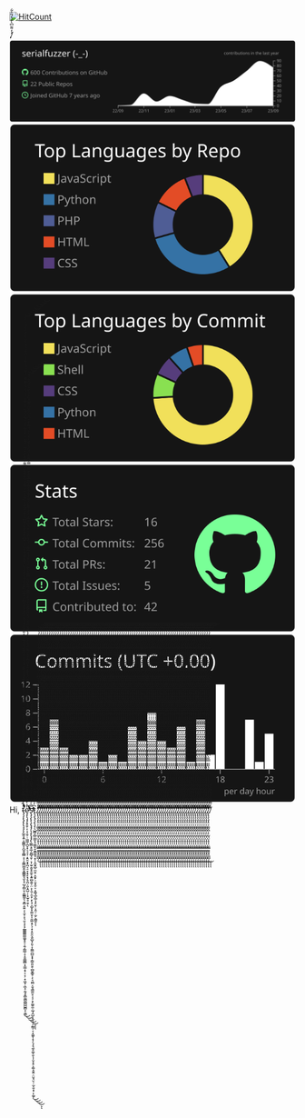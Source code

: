       
  [![HitCount](https://hits.dwyl.com/serialfuzzer/serialfuzzer.svg?style=flat-square)](http://hits.dwyl.com/serialfuzzer/serialfuzzer)



.̸̓̓͌̈͆̀̓̔́͂̀͋
[![](https://raw.githubusercontent.com/serialfuzzer/stats/master/profile-summary-card-output/dark/0-profile-details.svg)](https://github.com/vn7n24fzkq/github-profile-summary-cards)
[![](https://raw.githubusercontent.com/serialfuzzer/stats/master/profile-summary-card-output/dark/1-repos-per-language.svg)](https://github.com/vn7n24fzkq/github-profile-summary-cards) [![](https://raw.githubusercontent.com/serialfuzzer/stats/master/profile-summary-card-output/dark/2-most-commit-language.svg)](https://github.com/vn7n24fzkq/github-profile-summary-cards)
[![](https://raw.githubusercontent.com/serialfuzzer/stats/master/profile-summary-card-output/dark/3-stats.svg)](https://github.com/vn7n24fzkq/github-profile-summary-cards) [![](https://raw.githubusercontent.com/serialfuzzer/stats/master/profile-summary-card-output/dark/4-productive-time.svg)](https://github.com/vn7n24fzkq/github-profile-summary-cards)
Hi, t̴̡̧̨̢̡̢̢̧̧̨̛̛̛̛̛̛̙̲̭͓͍͕͚͇̞̝̺̯̝̲̻͕̩͎̰̳͖̮͈͓͇̳͍̘̬̝̹̺̗̻̤̥͔̳͇͈̖͙͇̩͈͍͔̖̬̹̝͉͈͉̝͎̗̲͇̳͇͇͚̥̥̠̩͍̗̳̲̩̞̝̱̼͇̻̣͓͇͔̟͕͔̦̣̞͖̟̣͖͓̣̰̘̥̻̰̻̪̳̺̺̻̟͕̳͐́̓̎͑̿͋͋̆͛͌̓̊͌̊̍̔̇͛̓̍́͛͂́̌̇̂̈́̏̐̀̎̀͂̏̒̈́̈́͋̓̏̈̇̐̽̈́̃͌̏̔́̉̊̀̂̈͋͂̌̆̌̾͌̂̈́͗͛̌͛͛̅̆͋̌́̉͂̀́̓̎̓̏̓̂͐̆̂̈́̋̐̐͒͋͆̓̈́͆͆̀̎̆̂̅̊̐̀̌̊͐͛̋̈́̌͌͌̔͊̾̏̍͑̈̌͆̀̆̌̾̌̾̊̐͆̒̍̌́̏̃̊͂̈́̋͂́̾̆̈́͌̽̍͛̑̑̏̌̆̒̆̎͌͐̃͌̋̍̉̎͂͗͑̃͋͑̀̂̋͌̉̽̂̈́͂́͛̊͋̔͐͌̾͑̍̈́̊̓̽̿̿̇̈́͋̈́̓̈̌̋̏̈́̓̈̈́͋͒̃̇̋̏̒̐̋́̀͑͒̂͘͘̕̕͘̚̕̕͘͘͘̚͘̚̕̚͘̚̕͜͜͜͜͜͝͠͝͠͝͝͝͝͝ͅͅͅȩ̷̨̨̡̡̛̛̛̛̝̥̱̜͎͎̩̱̹̣͖͖͔̪̞̟̠̘͉̹̝̯̯͙̟̪͔̠̞̝̖̙͓̗̥̪̹͈̖̭̺̣̦͓̫̠̥̯̜͐̓̓͌̍̅͗͒̌̀̒͐̃͛̉͐͛́̀̄̀̍͋̉͒́͊͆̏̇̿͆̒́͂͊̓͛̀̓̈́̾̉̀͐̿̈́̑̓̅̂̉̂̈̊͛̆̽̏̌͆͗̈́̉̌̉̑͒̌̋͆̽́̉́͂̀̈́̓̓͛̓̓̀̋̂̆̈́́͗́̀́̂̏̃̊̎͋̉̂͑̿͂́̅̂̀̏̐̿͋̆̀͂̈́̈͑̊́́̒̃͌͗̈́̓̊̎̾͑͒̈̌̐͒̅̒́̀́͗͂͊̄̈́̐̓͊̍̐̓̎̍͆̃̅̊̄̉͊̿̀̿̊͌̄̓̈́̈́͗͒̆̓͛́̓̍̈́̅͒͊̍̈́̇̈́̑̎̑̓͌̊̏͐̓̀̆̉̋̉̑͋́̐̚̚̚͘̕͘̚̚͘͘̚̕͘͘̕̕̕̚̕̕͘̕̕͝͝͝͝͠͠͠͝͝͝ͅs̴̨̡̧̢̨̧̢̡̡̨̧̨̨̡̡̢̛̛̛̫̳͕̥̲̩͈̻̘̱̜͕̩̫̠̭̥̥̼̥͙͍̻̯͈̹̤͕̩͈̦̯̝̦͓̖̘͕̺͓͓͚̤͓͎͈͖͙̠̖̜̟̞͈̯͉͍̲̬̗͈̹͓̼͇̪̺͙͓̦̳̯͈̯̜̻̬͇̥̣͔͉̤̻͔̮̘̳̼̤̥͔͕͕̙͚͈̼̹̲̘̭̺͎̙̜̜̩̰̳̦͔͙͖̱͎̟̗͉̝͉̼̥͚͔̬͎̦̬̞̥͕͚̝͈̭̣̤̮̘̤̖̣̫͔̮͙̹̙͚̗̿̀͑̓̈͂̀̏̋͑̉̄͂̈́̾͊̽̅͊͛̐̋̀͊́̈́͆̈́̓̾̅̀̽̄͑̒͒̈́͆̉̍̾̌̉̍̾͐̓̒̎̍̑̓̍̓̄̄̕̕͜͜͜͜͝͝͝͝͝͠͝ͅͅt̷̢̧̢̡̧̢̧͎̖̺̻̦̻̤̳̞̘̤͇͓̝̝͇͚̘͙̩̩̭̬̭̲̠̼̯̹͓̬̙̹̤̥̭̠̠͙͚̘̲̝̲̦̘̥̮̹͕̯̠̣̫̗͕̳͈͆̓͑͊̐̊̅͆̂ͅͅ.̸̨̢̧̧̛̛͎̠͕͚̮̪̜̙̫̘̤͎̞͎̤͚̲̮̭̟̥̲̻̦̓̓͌̈͆̀̓̔́͂̀͋́̓̒͑̅̏̀̔̎̎̿̆̀͆̅͌͐̂̋͐̆͋̽̅̓͊̈͋̂͊̆̍̍̀̊̇̆̆́̏͆̌̉̊́̽̓̆̽̏̐̌̌͆̆̈́̎̃̓̊͆̈́͑̌͒̒͂̀̓̈́̌̆̐́͑̀̚͘̕̕̚̚̕̕̚̕͘͘͜͝͝͠ͅͅͅ.̸̨̢̧̧̛̛͎̠͕͚̮̪̜̙̫̘̤͎̞͎̤͚̲̮̭̟̥̲̻̦̓̓͌̈͆̀̓̔́͂̀͋́̓̒͑̅̏̀̔̎̎̿̆̀͆̅͌͐̂̋͐̆͋̽̅̓͊̈͋̂͊̆̍̍̀̊̇̆̆́̏͆̌̉̊́̽̓̆̽̏̐̌̌͆̆̈́̎̃̓̊͆̈́͑̌͒̒͂̀̓̈́̌̆̐́͑̀̚͘̕̕̚̚̕̕̚̕͘͘͜͝͝͠ͅͅͅ.̸̨̢̧̧̛̛͎̠͕͚̮̪̜̙̫̘̤͎̞͎̤͚̲̮̭̟̥̲̻̦̓̓͌̈͆̀̓̔́͂̀͋́̓̒͑̅̏̀̔̎̎̿̆̀͆̅͌͐̂̋͐̆͋̽̅̓͊̈͋̂͊̆̍̍̀̊̇̆̆́̏͆̌̉̊́̽̓̆̽̏̐̌̌͆̆̈́̎̃̓̊͆̈́͑̌͒̒͂̀̓̈́̌̆̐́͑̀̚͘̕̕̚̚̕̕̚̕͘͘͜͝͝͠ͅͅͅ.̸̨̢̧̧̛̛͎̠͕͚̮̪̜̙̫̘̤͎̞͎̤͚̲̮̭̟̥̲̻̦̓̓͌̈͆̀̓̔́͂̀͋́̓̒͑̅̏̀̔̎̎̿̆̀͆̅͌͐̂̋͐̆͋̽̅̓͊̈͋̂͊̆̍̍̀̊̇̆̆́̏͆̌̉̊́̽̓̆̽̏̐̌̌͆̆̈́̎̃̓̊͆̈́͑̌͒̒͂̀̓̈́̌̆̐́͑̀̚͘̕̕̚̚̕̕̚̕͘͘͜͝͝͠ͅͅͅ.̸̨̢̧̧̛̛͎̠͕͚̮̪̜̙̫̘̤͎̞͎̤͚̲̮̭̟̥̲̻̦̓̓͌̈͆̀̓̔́͂̀͋́̓̒͑̅̏̀̔̎̎̿̆̀͆̅͌͐̂̋͐̆͋̽̅̓͊̈͋̂͊̆̍̍̀̊̇̆̆́̏͆̌̉̊́̽̓̆̽̏̐̌̌͆̆̈́̎̃̓̊͆̈́͑̌͒̒͂̀̓̈́̌̆̐́͑̀̚͘̕̕̚̚̕̕̚̕͘͘͜͝͝͠ͅͅͅ.̸̨̢̧̧̛̛͎̠͕͚̮̪̜̙̫̘̤͎̞͎̤͚̲̮̭̟̥̲̻̦̓̓͌̈͆̀̓̔́͂̀͋́̓̒͑̅̏̀̔̎̎̿̆̀͆̅͌͐̂̋͐̆͋̽̅̓͊̈͋̂͊̆̍̍̀̊̇̆̆́̏͆̌̉̊́̽̓̆̽̏̐̌̌͆̆̈́̎̃̓̊͆̈́͑̌͒̒͂̀̓̈́̌̆̐́͑̀̚͘̕̕̚̚̕̕̚̕͘͘͜͝͝͠ͅͅͅ.̸̨̢̧̧̛̛͎̠͕͚̮̪̜̙̫̘̤͎̞͎̤͚̲̮̭̟̥̲̻̦̓̓͌̈͆̀̓̔́͂̀͋́̓̒͑̅̏̀̔̎̎̿̆̀͆̅͌͐̂̋͐̆͋̽̅̓͊̈͋̂͊̆̍̍̀̊̇̆̆́̏͆̌̉̊́̽̓̆̽̏̐̌̌͆̆̈́̎̃̓̊͆̈́͑̌͒̒͂̀̓̈́̌̆̐́͑̀̚͘̕̕̚̚̕̕̚̕͘͘͜͝͝͠ͅͅͅ.̸̨̢̧̧̛̛͎̠͕͚̮̪̜̙̫̘̤͎̞͎̤͚̲̮̭̟̥̲̻̦̓̓͌̈͆̀̓̔́͂̀͋́̓̒͑̅̏̀̔̎̎̿̆̀͆̅͌͐̂̋͐̆͋̽̅̓͊̈͋̂͊̆̍̍̀̊̇̆̆́̏͆̌̉̊́̽̓̆̽̏̐̌̌͆̆̈́̎̃̓̊͆̈́͑̌͒̒͂̀̓̈́̌̆̐́͑̀̚͘̕̕̚̚̕̕̚̕͘͘͜͝͝͠ͅͅͅ.̸̨̢̧̧̛̛͎̠͕͚̮̪̜̙̫̘̤͎̞͎̤͚̲̮̭̟̥̲̻̦̓̓͌̈͆̀̓̔́͂̀͋́̓̒͑̅̏̀̔̎̎̿̆̀͆̅͌͐̂̋͐̆͋̽̅̓͊̈͋̂͊̆̍̍̀̊̇̆̆́̏͆̌̉̊́̽̓̆̽̏̐̌̌͆̆̈́̎̃̓̊͆̈́͑̌͒̒͂̀̓̈́̌̆̐́͑̀̚͘̕̕̚̚̕̕̚̕͘͘͜͝͝͠ͅͅͅ.̸̨̢̧̧̛̛͎̠͕͚̮̪̜̙̫̘̤͎̞͎̤͚̲̮̭̟̥̲̻̦̓̓͌̈͆̀̓̔́͂̀͋́̓̒͑̅̏̀̔̎̎̿̆̀͆̅͌͐̂̋͐̆͋̽̅̓͊̈͋̂͊̆̍̍̀̊̇̆̆́̏͆̌̉̊́̽̓̆̽̏̐̌̌͆̆̈́̎̃̓̊͆̈́͑̌͒̒͂̀̓̈́̌̆̐́͑̀̚͘̕̕̚̚̕̕̚̕͘͘͜͝͝͠ͅͅͅ.̸̨̢̧̧̛̛͎̠͕͚̮̪̜̙̫̘̤͎̞͎̤͚̲̮̭̟̥̲̻̦̓̓͌̈͆̀̓̔́͂̀͋́̓̒͑̅̏̀̔̎̎̿̆̀͆̅͌͐̂̋͐̆͋̽̅̓͊̈͋̂͊̆̍̍̀̊̇̆̆́̏͆̌̉̊́̽̓̆̽̏̐̌̌͆̆̈́̎̃̓̊͆̈́͑̌͒̒͂̀̓̈́̌̆̐́͑̀̚͘̕̕̚̚̕̕̚̕͘͘͜͝͝͠ͅͅͅ.̸̨̢̧̧̛̛͎̠͕͚̮̪̜̙̫̘̤͎̞͎̤͚̲̮̭̟̥̲̻̦̓̓͌̈͆̀̓̔́͂̀͋́̓̒͑̅̏̀̔̎̎̿̆̀͆̅͌͐̂̋͐̆͋̽̅̓͊̈͋̂͊̆̍̍̀̊̇̆̆́̏͆̌̉̊́̽̓̆̽̏̐̌̌͆̆̈́̎̃̓̊͆̈́͑̌͒̒͂̀̓̈́̌̆̐́͑̀̚͘̕̕̚̚̕̕̚̕͘͘͜͝͝͠ͅͅͅ.̸̨̢̧̧̛̛͎̠͕͚̮̪̜̙̫̘̤͎̞͎̤͚̲̮̭̟̥̲̻̦̓̓͌̈͆̀̓̔́͂̀͋́̓̒͑̅̏̀̔̎̎̿̆̀͆̅͌͐̂̋͐̆͋̽̅̓͊̈͋̂͊̆̍̍̀̊̇̆̆́̏͆̌̉̊́̽̓̆̽̏̐̌̌͆̆̈́̎̃̓̊͆̈́͑̌͒̒͂̀̓̈́̌̆̐́͑̀̚͘̕̕̚̚̕̕̚̕͘͘͜͝͝͠ͅͅͅ.̸̨̢̧̧̛̛͎̠͕͚̮̪̜̙̫̘̤͎̞͎̤͚̲̮̭̟̥̲̻̦̓̓͌̈͆̀̓̔́͂̀͋́̓̒͑̅̏̀̔̎̎̿̆̀͆̅͌͐̂̋͐̆͋̽̅̓͊̈͋̂͊̆̍̍̀̊̇̆̆́̏͆̌̉̊́̽̓̆̽̏̐̌̌͆̆̈́̎̃̓̊͆̈́͑̌͒̒͂̀̓̈́̌̆̐́͑̀̚͘̕̕̚̚̕̕̚̕͘͘͜͝͝͠ͅͅͅ.̸̨̢̧̧̛̛͎̠͕͚̮̪̜̙̫̘̤͎̞͎̤͚̲̮̭̟̥̲̻̦̓̓͌̈͆̀̓̔́͂̀͋́̓̒͑̅̏̀̔̎̎̿̆̀͆̅͌͐̂̋͐̆͋̽̅̓͊̈͋̂͊̆̍̍̀̊̇̆̆́̏͆̌̉̊́̽̓̆̽̏̐̌̌͆̆̈́̎̃̓̊͆̈́͑̌͒̒͂̀̓̈́̌̆̐́͑̀̚͘̕̕̚̚̕̕̚̕͘͘͜͝͝͠ͅͅͅ.̸̨̢̧̧̛̛͎̠͕͚̮̪̜̙̫̘̤͎̞͎̤͚̲̮̭̟̥̲̻̦̓̓͌̈͆̀̓̔́͂̀͋́̓̒͑̅̏̀̔̎̎̿̆̀͆̅͌͐̂̋͐̆͋̽̅̓͊̈͋̂͊̆̍̍̀̊̇̆̆́̏͆̌̉̊́̽̓̆̽̏̐̌̌͆̆̈́̎̃̓̊͆̈́͑̌͒̒͂̀̓̈́̌̆̐́͑̀̚͘̕̕̚̚̕̕̚̕͘͘͜͝͝͠ͅͅͅ.̸̨̢̧̧̛̛͎̠͕͚̮̪̜̙̫̘̤͎̞͎̤͚̲̮̭̟̥̲̻̦̓̓͌̈͆̀̓̔́͂̀͋́̓̒͑̅̏̀̔̎̎̿̆̀͆̅͌͐̂̋͐̆͋̽̅̓͊̈͋̂͊̆̍̍̀̊̇̆̆́̏͆̌̉̊́̽̓̆̽̏̐̌̌͆̆̈́̎̃̓̊͆̈́͑̌͒̒͂̀̓̈́̌̆̐́͑̀̚͘̕̕̚̚̕̕̚̕͘͘͜͝͝͠ͅͅͅ.̸̨̢̧̧̛̛͎̠͕͚̮̪̜̙̫̘̤͎̞͎̤͚̲̮̭̟̥̲̻̦̓̓͌̈͆̀̓̔́͂̀͋́̓̒͑̅̏̀̔̎̎̿̆̀͆̅͌͐̂̋͐̆͋̽̅̓͊̈͋̂͊̆̍̍̀̊̇̆̆́̏͆̌̉̊́̽̓̆̽̏̐̌̌͆̆̈́̎̃̓̊͆̈́͑̌͒̒͂̀̓̈́̌̆̐́͑̀̚͘̕̕̚̚̕̕̚̕͘͘͜͝͝͠ͅͅͅ.̸̨̢̧̧̛̛͎̠͕͚̮̪̜̙̫̘̤͎̞͎̤͚̲̮̭̟̥̲̻̦̓̓͌̈͆̀̓̔́͂̀͋́̓̒͑̅̏̀̔̎̎̿̆̀͆̅͌͐̂̋͐̆͋̽̅̓͊̈͋̂͊̆̍̍̀̊̇̆̆́̏͆̌̉̊́̽̓̆̽̏̐̌̌͆̆̈́̎̃̓̊͆̈́͑̌͒̒͂̀̓̈́̌̆̐́͑̀̚͘̕̕̚̚̕̕̚̕͘͘͜͝͝͠ͅͅͅ.̸̨̢̧̧̛̛͎̠͕͚̮̪̜̙̫̘̤͎̞͎̤͚̲̮̭̟̥̲̻̦̓̓͌̈͆̀̓̔́͂̀͋́̓̒͑̅̏̀̔̎̎̿̆̀͆̅͌͐̂̋͐̆͋̽̅̓͊̈͋̂͊̆̍̍̀̊̇̆̆́̏͆̌̉̊́̽̓̆̽̏̐̌̌͆̆̈́̎̃̓̊͆̈́͑̌͒̒͂̀̓̈́̌̆̐́͑̀̚͘̕̕̚̚̕̕̚̕͘͘͜͝͝͠ͅͅͅ.̸̨̢̧̧̛̛͎̠͕͚̮̪̜̙̫̘̤͎̞͎̤͚̲̮̭̟̥̲̻̦̓̓͌̈͆̀̓̔́͂̀͋́̓̒͑̅̏̀̔̎̎̿̆̀͆̅͌͐̂̋͐̆͋̽̅̓͊̈͋̂͊̆̍̍̀̊̇̆̆́̏͆̌̉̊́̽̓̆̽̏̐̌̌͆̆̈́̎̃̓̊͆̈́͑̌͒̒͂̀̓̈́̌̆̐́͑̀̚͘̕̕̚̚̕̕̚̕͘͘͜͝͝͠ͅͅͅ.̸̨̢̧̧̛̛͎̠͕͚̮̪̜̙̫̘̤͎̞͎̤͚̲̮̭̟̥̲̻̦̓̓͌̈͆̀̓̔́͂̀͋́̓̒͑̅̏̀̔̎̎̿̆̀͆̅͌͐̂̋͐̆͋̽̅̓͊̈͋̂͊̆̍̍̀̊̇̆̆́̏͆̌̉̊́̽̓̆̽̏̐̌̌͆̆̈́̎̃̓̊͆̈́͑̌͒̒͂̀̓̈́̌̆̐́͑̀̚͘̕̕̚̚̕̕̚̕͘͘͜͝͝͠ͅͅͅ.̸̨̢̧̧̛̛͎̠͕͚̮̪̜̙̫̘̤͎̞͎̤͚̲̮̭̟̥̲̻̦̓̓͌̈͆̀̓̔́͂̀͋́̓̒͑̅̏̀̔̎̎̿̆̀͆̅͌͐̂̋͐̆͋̽̅̓͊̈͋̂͊̆̍̍̀̊̇̆̆́̏͆̌̉̊́̽̓̆̽̏̐̌̌͆̆̈́̎̃̓̊͆̈́͑̌͒̒͂̀̓̈́̌̆̐́͑̀̚͘̕̕̚̚̕̕̚̕͘͘͜͝͝͠ͅͅͅ.̸̨̢̧̧̛̛͎̠͕͚̮̪̜̙̫̘̤͎̞͎̤͚̲̮̭̟̥̲̻̦̓̓͌̈͆̀̓̔́͂̀͋́̓̒͑̅̏̀̔̎̎̿̆̀͆̅͌͐̂̋͐̆͋̽̅̓͊̈͋̂͊̆̍̍̀̊̇̆̆́̏͆̌̉̊́̽̓̆̽̏̐̌̌͆̆̈́̎̃̓̊͆̈́͑̌͒̒͂̀̓̈́̌̆̐́͑̀̚͘̕̕̚̚̕̕̚̕͘͘͜͝͝͠ͅͅͅ.̸̨̢̧̧̛̛͎̠͕͚̮̪̜̙̫̘̤͎̞͎̤͚̲̮̭̟̥̲̻̦̓̓͌̈͆̀̓̔́͂̀͋́̓̒͑̅̏̀̔̎̎̿̆̀͆̅͌͐̂̋͐̆͋̽̅̓͊̈͋̂͊̆̍̍̀̊̇̆̆́̏͆̌̉̊́̽̓̆̽̏̐̌̌͆̆̈́̎̃̓̊͆̈́͑̌͒̒͂̀̓̈́̌̆̐́͑̀̚͘̕̕̚̚̕̕̚̕͘͘͜͝͝͠ͅͅͅ.̸̨̢̧̧̛̛͎̠͕͚̮̪̜̙̫̘̤͎̞͎̤͚̲̮̭̟̥̲̻̦̓̓͌̈͆̀̓̔́͂̀͋́̓̒͑̅̏̀̔̎̎̿̆̀͆̅͌͐̂̋͐̆͋̽̅̓͊̈͋̂͊̆̍̍̀̊̇̆̆́̏͆̌̉̊́̽̓̆̽̏̐̌̌͆̆̈́̎̃̓̊͆̈́͑̌͒̒͂̀̓̈́̌̆̐́͑̀̚͘̕̕̚̚̕̕̚̕͘͘͜͝͝͠ͅͅͅ.̸̨̢̧̧̛̛͎̠͕͚̮̪̜̙̫̘̤͎̞͎̤͚̲̮̭̟̥̲̻̦̓̓͌̈͆̀̓̔́͂̀͋́̓̒͑̅̏̀̔̎̎̿̆̀͆̅͌͐̂̋͐̆͋̽̅̓͊̈͋̂͊̆̍̍̀̊̇̆̆́̏͆̌̉̊́̽̓̆̽̏̐̌̌͆̆̈́̎̃̓̊͆̈́͑̌͒̒͂̀̓̈́̌̆̐́͑̀̚͘̕̕̚̚̕̕̚̕͘͘͜͝͝͠ͅͅͅ.̸̨̢̧̧̛̛͎̠͕͚̮̪̜̙̫̘̤͎̞͎̤͚̲̮̭̟̥̲̻̦̓̓͌̈͆̀̓̔́͂̀͋́̓̒͑̅̏̀̔̎̎̿̆̀͆̅͌͐̂̋͐̆͋̽̅̓͊̈͋̂͊̆̍̍̀̊̇̆̆́̏͆̌̉̊́̽̓̆̽̏̐̌̌͆̆̈́̎̃̓̊͆̈́͑̌͒̒͂̀̓̈́̌̆̐́͑̀̚͘̕̕̚̚̕̕̚̕͘͘͜͝͝͠ͅͅͅ.̸̨̢̧̧̛̛͎̠͕͚̮̪̜̙̫̘̤͎̞͎̤͚̲̮̭̟̥̲̻̦̓̓͌̈͆̀̓̔́͂̀͋́̓̒͑̅̏̀̔̎̎̿̆̀͆̅͌͐̂̋͐̆͋̽̅̓͊̈͋̂͊̆̍̍̀̊̇̆̆́̏͆̌̉̊́̽̓̆̽̏̐̌̌͆̆̈́̎̃̓̊͆̈́͑̌͒̒͂̀̓̈́̌̆̐́͑̀̚͘̕̕̚̚̕̕̚̕͘͘͜͝͝͠ͅͅͅ.̸̨̢̧̧̛̛͎̠͕͚̮̪̜̙̫̘̤͎̞͎̤͚̲̮̭̟̥̲̻̦̓̓͌̈͆̀̓̔́͂̀͋́̓̒͑̅̏̀̔̎̎̿̆̀͆̅͌͐̂̋͐̆͋̽̅̓͊̈͋̂͊̆̍̍̀̊̇̆̆́̏͆̌̉̊́̽̓̆̽̏̐̌̌͆̆̈́̎̃̓̊͆̈́͑̌͒̒͂̀̓̈́̌̆̐́͑̀̚͘̕̕̚̚̕̕̚̕͘͘͜͝͝͠ͅͅͅ.̸̨̢̧̧̛̛͎̠͕͚̮̪̜̙̫̘̤͎̞͎̤͚̲̮̭̟̥̲̻̦̓̓͌̈͆̀̓̔́͂̀͋́̓̒͑̅̏̀̔̎̎̿̆̀͆̅͌͐̂̋͐̆͋̽̅̓͊̈͋̂͊̆̍̍̀̊̇̆̆́̏͆̌̉̊́̽̓̆̽̏̐̌̌͆̆̈́̎̃̓̊͆̈́͑̌͒̒͂̀̓̈́̌̆̐́͑̀̚͘̕̕̚̚̕̕̚̕͘͘͜͝͝͠ͅͅͅ.̸̨̢̧̧̛̛͎̠͕͚̮̪̜̙̫̘̤͎̞͎̤͚̲̮̭̟̥̲̻̦̓̓͌̈͆̀̓̔́͂̀͋́̓̒͑̅̏̀̔̎̎̿̆̀͆̅͌͐̂̋͐̆͋̽̅̓͊̈͋̂͊̆̍̍̀̊̇̆̆́̏͆̌̉̊́̽̓̆̽̏̐̌̌͆̆̈́̎̃̓̊͆̈́͑̌͒̒͂̀̓̈́̌̆̐́͑̀̚͘̕̕̚̚̕̕̚̕͘͘͜͝͝͠ͅͅͅ.̸̨̢̧̧̛̛͎̠͕͚̮̪̜̙̫̘̤͎̞͎̤͚̲̮̭̟̥̲̻̦̓̓͌̈͆̀̓̔́͂̀͋́̓̒͑̅̏̀̔̎̎̿̆̀͆̅͌͐̂̋͐̆͋̽̅̓͊̈͋̂͊̆̍̍̀̊̇̆̆́̏͆̌̉̊́̽̓̆̽̏̐̌̌͆̆̈́̎̃̓̊͆̈́͑̌͒̒͂̀̓̈́̌̆̐́͑̀̚͘̕̕̚̚̕̕̚̕͘͘͜͝͝͠ͅͅͅ.̸̨̢̧̧̛̛͎̠͕͚̮̪̜̙̫̘̤͎̞͎̤͚̲̮̭̟̥̲̻̦̓̓͌̈͆̀̓̔́͂̀͋́̓̒͑̅̏̀̔̎̎̿̆̀͆̅͌͐̂̋͐̆͋̽̅̓͊̈͋̂͊̆̍̍̀̊̇̆̆́̏͆̌̉̊́̽̓̆̽̏̐̌̌͆̆̈́̎̃̓̊͆̈́͑̌͒̒͂̀̓̈́̌̆̐́͑̀̚͘̕̕̚̚̕̕̚̕͘͘͜͝͝͠ͅͅͅ.̸̨̢̧̧̛̛͎̠͕͚̮̪̜̙̫̘̤͎̞͎̤͚̲̮̭̟̥̲̻̦̓̓͌̈͆̀̓̔́͂̀͋́̓̒͑̅̏̀̔̎̎̿̆̀͆̅͌͐̂̋͐̆͋̽̅̓͊̈͋̂͊̆̍̍̀̊̇̆̆́̏͆̌̉̊́̽̓̆̽̏̐̌̌͆̆̈́̎̃̓̊͆̈́͑̌͒̒͂̀̓̈́̌̆̐́͑̀̚͘̕̕̚̚̕̕̚̕͘͘͜͝͝͠ͅͅͅ.̸̨̢̧̧̛̛͎̠͕͚̮̪̜̙̫̘̤͎̞͎̤͚̲̮̭̟̥̲̻̦̓̓͌̈͆̀̓̔́͂̀͋́̓̒͑̅̏̀̔̎̎̿̆̀͆̅͌͐̂̋͐̆͋̽̅̓͊̈͋̂͊̆̍̍̀̊̇̆̆́̏͆̌̉̊́̽̓̆̽̏̐̌̌͆̆̈́̎̃̓̊͆̈́͑̌͒̒͂̀̓̈́̌̆̐́͑̀̚͘̕̕̚̚̕̕̚̕͘͘͜͝͝͠ͅͅͅ.̸̨̢̧̧̛̛͎̠͕͚̮̪̜̙̫̘̤͎̞͎̤͚̲̮̭̟̥̲̻̦̓̓͌̈͆̀̓̔́͂̀͋́̓̒͑̅̏̀̔̎̎̿̆̀͆̅͌͐̂̋͐̆͋̽̅̓͊̈͋̂͊̆̍̍̀̊̇̆̆́̏͆̌̉̊́̽̓̆̽̏̐̌̌͆̆̈́̎̃̓̊͆̈́͑̌͒̒͂̀̓̈́̌̆̐́͑̀̚͘̕̕̚̚̕̕̚̕͘͘͜͝͝͠ͅͅͅ.̸̨̢̧̧̛̛͎̠͕͚̮̪̜̙̫̘̤͎̞͎̤͚̲̮̭̟̥̲̻̦̓̓͌̈͆̀̓̔́͂̀͋́̓̒͑̅̏̀̔̎̎̿̆̀͆̅͌͐̂̋͐̆͋̽̅̓͊̈͋̂͊̆̍̍̀̊̇̆̆́̏͆̌̉̊́̽̓̆̽̏̐̌̌͆̆̈́̎̃̓̊͆̈́͑̌͒̒͂̀̓̈́̌̆̐́͑̀̚͘̕̕̚̚̕̕̚̕͘͘͜͝͝͠ͅͅͅ.̸̨̢̧̧̛̛͎̠͕͚̮̪̜̙̫̘̤͎̞͎̤͚̲̮̭̟̥̲̻̦̓̓͌̈͆̀̓̔́͂̀͋́̓̒͑̅̏̀̔̎̎̿̆̀͆̅͌͐̂̋͐̆͋̽̅̓͊̈͋̂͊̆̍̍̀̊̇̆̆́̏͆̌̉̊́̽̓̆̽̏̐̌̌͆̆̈́̎̃̓̊͆̈́͑̌͒̒͂̀̓̈́̌̆̐́͑̀̚͘̕̕̚̚̕̕̚̕͘͘͜͝͝͠ͅͅͅ.̸̨̢̧̧̛̛͎̠͕͚̮̪̜̙̫̘̤͎̞͎̤͚̲̮̭̟̥̲̻̦̓̓͌̈͆̀̓̔́͂̀͋́̓̒͑̅̏̀̔̎̎̿̆̀͆̅͌͐̂̋͐̆͋̽̅̓͊̈͋̂͊̆̍̍̀̊̇̆̆́̏͆̌̉̊́̽̓̆̽̏̐̌̌͆̆̈́̎̃̓̊͆̈́͑̌͒̒͂̀̓̈́̌̆̐́͑̀̚͘̕̕̚̚̕̕̚̕͘͘͜͝͝͠ͅͅͅ.̸̨̢̧̧̛̛͎̠͕͚̮̪̜̙̫̘̤͎̞͎̤͚̲̮̭̟̥̲̻̦̓̓͌̈͆̀̓̔́͂̀͋́̓̒͑̅̏̀̔̎̎̿̆̀͆̅͌͐̂̋͐̆͋̽̅̓͊̈͋̂͊̆̍̍̀̊̇̆̆́̏͆̌̉̊́̽̓̆̽̏̐̌̌͆̆̈́̎̃̓̊͆̈́͑̌͒̒͂̀̓̈́̌̆̐́͑̀̚͘̕̕̚̚̕̕̚̕͘͘͜͝͝͠ͅͅͅ.̸̨̢̧̧̛̛͎̠͕͚̮̪̜̙̫̘̤͎̞͎̤͚̲̮̭̟̥̲̻̦̓̓͌̈͆̀̓̔́͂̀͋́̓̒͑̅̏̀̔̎̎̿̆̀͆̅͌͐̂̋͐̆͋̽̅̓͊̈͋̂͊̆̍̍̀̊̇̆̆́̏͆̌̉̊́̽̓̆̽̏̐̌̌͆̆̈́̎̃̓̊͆̈́͑̌͒̒͂̀̓̈́̌̆̐́͑̀̚͘̕̕̚̚̕̕̚̕͘͘͜͝͝͠ͅͅͅ.̸̨̢̧̧̛̛͎̠͕͚̮̪̜̙̫̘̤͎̞͎̤͚̲̮̭̟̥̲̻̦̓̓͌̈͆̀̓̔́͂̀͋́̓̒͑̅̏̀̔̎̎̿̆̀͆̅͌͐̂̋͐̆͋̽̅̓͊̈͋̂͊̆̍̍̀̊̇̆̆́̏͆̌̉̊́̽̓̆̽̏̐̌̌͆̆̈́̎̃̓̊͆̈́͑̌͒̒͂̀̓̈́̌̆̐́͑̀̚͘̕̕̚̚̕̕̚̕͘͘͜͝͝͠ͅͅͅ.̸̨̢̧̧̛̛͎̠͕͚̮̪̜̙̫̘̤͎̞͎̤͚̲̮̭̟̥̲̻̦̓̓͌̈͆̀̓̔́͂̀͋́̓̒͑̅̏̀̔̎̎̿̆̀͆̅͌͐̂̋͐̆͋̽̅̓͊̈͋̂͊̆̍̍̀̊̇̆̆́̏͆̌̉̊́̽̓̆̽̏̐̌̌͆̆̈́̎̃̓̊͆̈́͑̌͒̒͂̀̓̈́̌̆̐́͑̀̚͘̕̕̚̚̕̕̚̕͘͘͜͝͝͠ͅͅͅ.̸̨̢̧̧̛̛͎̠͕͚̮̪̜̙̫̘̤͎̞͎̤͚̲̮̭̟̥̲̻̦̓̓͌̈͆̀̓̔́͂̀͋́̓̒͑̅̏̀̔̎̎̿̆̀͆̅͌͐̂̋͐̆͋̽̅̓͊̈͋̂͊̆̍̍̀̊̇̆̆́̏͆̌̉̊́̽̓̆̽̏̐̌̌͆̆̈́̎̃̓̊͆̈́͑̌͒̒͂̀̓̈́̌̆̐́͑̀̚͘̕̕̚̚̕̕̚̕͘͘͜͝͝͠ͅͅͅ.̸̨̢̧̧̛̛͎̠͕͚̮̪̜̙̫̘̤͎̞͎̤͚̲̮̭̟̥̲̻̦̓̓͌̈͆̀̓̔́͂̀͋́̓̒͑̅̏̀̔̎̎̿̆̀͆̅͌͐̂̋͐̆͋̽̅̓͊̈͋̂͊̆̍̍̀̊̇̆̆́̏͆̌̉̊́̽̓̆̽̏̐̌̌͆̆̈́̎̃̓̊͆̈́͑̌͒̒͂̀̓̈́̌̆̐́͑̀̚͘̕̕̚̚̕̕̚̕͘͘͜͝͝͠ͅͅͅ.̸̨̢̧̧̛̛͎̠͕͚̮̪̜̙̫̘̤͎̞͎̤͚̲̮̭̟̥̲̻̦̓̓͌̈͆̀̓̔́͂̀͋́̓̒͑̅̏̀̔̎̎̿̆̀͆̅͌͐̂̋͐̆͋̽̅̓͊̈͋̂͊̆̍̍̀̊̇̆̆́̏͆̌̉̊́̽̓̆̽̏̐̌̌͆̆̈́̎̃̓̊͆̈́͑̌͒̒͂̀̓̈́̌̆̐́͑̀̚͘̕̕̚̚̕̕̚̕͘͘͜͝͝͠ͅͅͅ.̸̨̢̧̧̛̛͎̠͕͚̮̪̜̙̫̘̤͎̞͎̤͚̲̮̭̟̥̲̻̦̓̓͌̈͆̀̓̔́͂̀͋́̓̒͑̅̏̀̔̎̎̿̆̀͆̅͌͐̂̋͐̆͋̽̅̓͊̈͋̂͊̆̍̍̀̊̇̆̆́̏͆̌̉̊́̽̓̆̽̏̐̌̌͆̆̈́̎̃̓̊͆̈́͑̌͒̒͂̀̓̈́̌̆̐́͑̀̚͘̕̕̚̚̕̕̚̕͘͘͜͝͝͠ͅͅͅ.̸̨̢̧̧̛̛͎̠͕͚̮̪̜̙̫̘̤͎̞͎̤͚̲̮̭̟̥̲̻̦̓̓͌̈͆̀̓̔́͂̀͋́̓̒͑̅̏̀̔̎̎̿̆̀͆̅͌͐̂̋͐̆͋̽̅̓͊̈͋̂͊̆̍̍̀̊̇̆̆́̏͆̌̉̊́̽̓̆̽̏̐̌̌͆̆̈́̎̃̓̊͆̈́͑̌͒̒͂̀̓̈́̌̆̐́͑̀̚͘̕̕̚̚̕̕̚̕͘͘͜͝͝͠ͅͅͅ.̸̨̢̧̧̛̛͎̠͕͚̮̪̜̙̫̘̤͎̞͎̤͚̲̮̭̟̥̲̻̦̓̓͌̈͆̀̓̔́͂̀͋́̓̒͑̅̏̀̔̎̎̿̆̀͆̅͌͐̂̋͐̆͋̽̅̓͊̈͋̂͊̆̍̍̀̊̇̆̆́̏͆̌̉̊́̽̓̆̽̏̐̌̌͆̆̈́̎̃̓̊͆̈́͑̌͒̒͂̀̓̈́̌̆̐́͑̀̚͘̕̕̚̚̕̕̚̕͘͘͜͝͝͠ͅͅͅ.̸̨̢̧̧̛̛͎̠͕͚̮̪̜̙̫̘̤͎̞͎̤͚̲̮̭̟̥̲̻̦̓̓͌̈͆̀̓̔́͂̀͋́̓̒͑̅̏̀̔̎̎̿̆̀͆̅͌͐̂̋͐̆͋̽̅̓͊̈͋̂͊̆̍̍̀̊̇̆̆́̏͆̌̉̊́̽̓̆̽̏̐̌̌͆̆̈́̎̃̓̊͆̈́͑̌͒̒͂̀̓̈́̌̆̐́͑̀̚͘̕̕̚̚̕̕̚̕͘͘͜͝͝͠ͅͅͅ.̸̨̢̧̧̛̛͎̠͕͚̮̪̜̙̫̘̤͎̞͎̤͚̲̮̭̟̥̲̻̦̓̓͌̈͆̀̓̔́͂̀͋́̓̒͑̅̏̀̔̎̎̿̆̀͆̅͌͐̂̋͐̆͋̽̅̓͊̈͋̂͊̆̍̍̀̊̇̆̆́̏͆̌̉̊́̽̓̆̽̏̐̌̌͆̆̈́̎̃̓̊͆̈́͑̌͒̒͂̀̓̈́̌̆̐́͑̀̚͘̕̕̚̚̕̕̚̕͘͘͜͝͝͠ͅͅͅ.̸̨̢̧̧̛̛͎̠͕͚̮̪̜̙̫̘̤͎̞͎̤͚̲̮̭̟̥̲̻̦̓̓͌̈͆̀̓̔́͂̀͋́̓̒͑̅̏̀̔̎̎̿̆̀͆̅͌͐̂̋͐̆͋̽̅̓͊̈͋̂͊̆̍̍̀̊̇̆̆́̏͆̌̉̊́̽̓̆̽̏̐̌̌͆̆̈́̎̃̓̊͆̈́͑̌͒̒͂̀̓̈́̌̆̐́͑̀̚͘̕̕̚̚̕̕̚̕͘͘͜͝͝͠ͅͅͅ.̸̨̢̧̧̛̛͎̠͕͚̮̪̜̙̫̘̤͎̞͎̤͚̲̮̭̟̥̲̻̦̓̓͌̈͆̀̓̔́͂̀͋́̓̒͑̅̏̀̔̎̎̿̆̀͆̅͌͐̂̋͐̆͋̽̅̓͊̈͋̂͊̆̍̍̀̊̇̆̆́̏͆̌̉̊́̽̓̆̽̏̐̌̌͆̆̈́̎̃̓̊͆̈́͑̌͒̒͂̀̓̈́̌̆̐́͑̀̚͘̕̕̚̚̕̕̚̕͘͘͜͝͝͠ͅͅͅ.̸̨̢̧̧̛̛͎̠͕͚̮̪̜̙̫̘̤͎̞͎̤͚̲̮̭̟̥̲̻̦̓̓͌̈͆̀̓̔́͂̀͋́̓̒͑̅̏̀̔̎̎̿̆̀͆̅͌͐̂̋͐̆͋̽̅̓͊̈͋̂͊̆̍̍̀̊̇̆̆́̏͆̌̉̊́̽̓̆̽̏̐̌̌͆̆̈́̎̃̓̊͆̈́͑̌͒̒͂̀̓̈́̌̆̐́͑̀̚͘̕̕̚̚̕̕̚̕͘͘͜͝͝͠ͅͅͅ.̸̨̢̧̧̛̛͎̠͕͚̮̪̜̙̫̘̤͎̞͎̤͚̲̮̭̟̥̲̻̦̓̓͌̈͆̀̓̔́͂̀͋́̓̒͑̅̏̀̔̎̎̿̆̀͆̅͌͐̂̋͐̆͋̽̅̓͊̈͋̂͊̆̍̍̀̊̇̆̆́̏͆̌̉̊́̽̓̆̽̏̐̌̌͆̆̈́̎̃̓̊͆̈́͑̌͒̒͂̀̓̈́̌̆̐́͑̀̚͘̕̕̚̚̕̕̚̕͘͘͜͝͝͠ͅͅͅ.̸̨̢̧̧̛̛͎̠͕͚̮̪̜̙̫̘̤͎̞͎̤͚̲̮̭̟̥̲̻̦̓̓͌̈͆̀̓̔́͂̀͋́̓̒͑̅̏̀̔̎̎̿̆̀͆̅͌͐̂̋͐̆͋̽̅̓͊̈͋̂͊̆̍̍̀̊̇̆̆́̏͆̌̉̊́̽̓̆̽̏̐̌̌͆̆̈́̎̃̓̊͆̈́͑̌͒̒͂̀̓̈́̌̆̐́͑̀̚͘̕̕̚̚̕̕̚̕͘͘͜͝͝͠ͅͅͅ.̸̨̢̧̧̛̛͎̠͕͚̮̪̜̙̫̘̤͎̞͎̤͚̲̮̭̟̥̲̻̦̓̓͌̈͆̀̓̔́͂̀͋́̓̒͑̅̏̀̔̎̎̿̆̀͆̅͌͐̂̋͐̆͋̽̅̓͊̈͋̂͊̆̍̍̀̊̇̆̆́̏͆̌̉̊́̽̓̆̽̏̐̌̌͆̆̈́̎̃̓̊͆̈́͑̌͒̒͂̀̓̈́̌̆̐́͑̀̚͘̕̕̚̚̕̕̚̕͘͘͜͝͝͠ͅͅͅ.̸̨̢̧̧̛̛͎̠͕͚̮̪̜̙̫̘̤͎̞͎̤͚̲̮̭̟̥̲̻̦̓̓͌̈͆̀̓̔́͂̀͋́̓̒͑̅̏̀̔̎̎̿̆̀͆̅͌͐̂̋͐̆͋̽̅̓͊̈͋̂͊̆̍̍̀̊̇̆̆́̏͆̌̉̊́̽̓̆̽̏̐̌̌͆̆̈́̎̃̓̊͆̈́͑̌͒̒͂̀̓̈́̌̆̐́͑̀̚͘̕̕̚̚̕̕̚̕͘͘͜͝͝͠ͅͅͅ.̸̨̢̧̧̛̛͎̠͕͚̮̪̜̙̫̘̤͎̞͎̤͚̲̮̭̟̥̲̻̦̓̓͌̈͆̀̓̔́͂̀͋́̓̒͑̅̏̀̔̎̎̿̆̀͆̅͌͐̂̋͐̆͋̽̅̓͊̈͋̂͊̆̍̍̀̊̇̆̆́̏͆̌̉̊́̽̓̆̽̏̐̌̌͆̆̈́̎̃̓̊͆̈́͑̌͒̒͂̀̓̈́̌̆̐́͑̀̚͘̕̕̚̚̕̕̚̕͘͘͜͝͝͠ͅͅͅ.̸̨̢̧̧̛̛͎̠͕͚̮̪̜̙̫̘̤͎̞͎̤͚̲̮̭̟̥̲̻̦̓̓͌̈͆̀̓̔́͂̀͋́̓̒͑̅̏̀̔̎̎̿̆̀͆̅͌͐̂̋͐̆͋̽̅̓͊̈͋̂͊̆̍̍̀̊̇̆̆́̏͆̌̉̊́̽̓̆̽̏̐̌̌͆̆̈́̎̃̓̊͆̈́͑̌͒̒͂̀̓̈́̌̆̐́͑̀̚͘̕̕̚̚̕̕̚̕͘͘͜͝͝͠ͅͅͅ.̸̨̢̧̧̛̛͎̠͕͚̮̪̜̙̫̘̤͎̞͎̤͚̲̮̭̟̥̲̻̦̓̓͌̈͆̀̓̔́͂̀͋́̓̒͑̅̏̀̔̎̎̿̆̀͆̅͌͐̂̋͐̆͋̽̅̓͊̈͋̂͊̆̍̍̀̊̇̆̆́̏͆̌̉̊́̽̓̆̽̏̐̌̌͆̆̈́̎̃̓̊͆̈́͑̌͒̒͂̀̓̈́̌̆̐́͑̀̚͘̕̕̚̚̕̕̚̕͘͘͜͝͝͠ͅͅͅ.̸̨̢̧̧̛̛͎̠͕͚̮̪̜̙̫̘̤͎̞͎̤͚̲̮̭̟̥̲̻̦̓̓͌̈͆̀̓̔́͂̀͋́̓̒͑̅̏̀̔̎̎̿̆̀͆̅͌͐̂̋͐̆͋̽̅̓͊̈͋̂͊̆̍̍̀̊̇̆̆́̏͆̌̉̊́̽̓̆̽̏̐̌̌͆̆̈́̎̃̓̊͆̈́͑̌͒̒͂̀̓̈́̌̆̐́͑̀̚͘̕̕̚̚̕̕̚̕͘͘͜͝͝͠ͅͅͅ.̸̨̢̧̧̛̛͎̠͕͚̮̪̜̙̫̘̤͎̞͎̤͚̲̮̭̟̥̲̻̦̓̓͌̈͆̀̓̔́͂̀͋́̓̒͑̅̏̀̔̎̎̿̆̀͆̅͌͐̂̋͐̆͋̽̅̓͊̈͋̂͊̆̍̍̀̊̇̆̆́̏͆̌̉̊́̽̓̆̽̏̐̌̌͆̆̈́̎̃̓̊͆̈́͑̌͒̒͂̀̓̈́̌̆̐́͑̀̚͘̕̕̚̚̕̕̚̕͘͘͜͝͝͠ͅͅͅ.̸̨̢̧̧̛̛͎̠͕͚̮̪̜̙̫̘̤͎̞͎̤͚̲̮̭̟̥̲̻̦̓̓͌̈͆̀̓̔́͂̀͋́̓̒͑̅̏̀̔̎̎̿̆̀͆̅͌͐̂̋͐̆͋̽̅̓͊̈͋̂͊̆̍̍̀̊̇̆̆́̏͆̌̉̊́̽̓̆̽̏̐̌̌͆̆̈́̎̃̓̊͆̈́͑̌͒̒͂̀̓̈́̌̆̐́͑̀̚͘̕̕̚̚̕̕̚̕͘͘͜͝͝͠ͅͅͅ.̸̨̢̧̧̛̛͎̠͕͚̮̪̜̙̫̘̤͎̞͎̤͚̲̮̭̟̥̲̻̦̓̓͌̈͆̀̓̔́͂̀͋́̓̒͑̅̏̀̔̎̎̿̆̀͆̅͌͐̂̋͐̆͋̽̅̓͊̈͋̂͊̆̍̍̀̊̇̆̆́̏͆̌̉̊́̽̓̆̽̏̐̌̌͆̆̈́̎̃̓̊͆̈́͑̌͒̒͂̀̓̈́̌̆̐́͑̀̚͘̕̕̚̚̕̕̚̕͘͘͜͝͝͠ͅͅͅ.̸̨̢̧̧̛̛͎̠͕͚̮̪̜̙̫̘̤͎̞͎̤͚̲̮̭̟̥̲̻̦̓̓͌̈͆̀̓̔́͂̀͋́̓̒͑̅̏̀̔̎̎̿̆̀͆̅͌͐̂̋͐̆͋̽̅̓͊̈͋̂͊̆̍̍̀̊̇̆̆́̏͆̌̉̊́̽̓̆̽̏̐̌̌͆̆̈́̎̃̓̊͆̈́͑̌͒̒͂̀̓̈́̌̆̐́͑̀̚͘̕̕̚̚̕̕̚̕͘͘͜͝͝͠ͅͅͅ.̸̨̢̧̧̛̛͎̠͕͚̮̪̜̙̫̘̤͎̞͎̤͚̲̮̭̟̥̲̻̦̓̓͌̈͆̀̓̔́͂̀͋́̓̒͑̅̏̀̔̎̎̿̆̀͆̅͌͐̂̋͐̆͋̽̅̓͊̈͋̂͊̆̍̍̀̊̇̆̆́̏͆̌̉̊́̽̓̆̽̏̐̌̌͆̆̈́̎̃̓̊͆̈́͑̌͒̒͂̀̓̈́̌̆̐́͑̀̚͘̕̕̚̚̕̕̚̕͘͘͜͝͝͠ͅͅͅ.̸̨̢̧̧̛̛͎̠͕͚̮̪̜̙̫̘̤͎̞͎̤͚̲̮̭̟̥̲̻̦̓̓͌̈͆̀̓̔́͂̀͋́̓̒͑̅̏̀̔̎̎̿̆̀͆̅͌͐̂̋͐̆͋̽̅̓͊̈͋̂͊̆̍̍̀̊̇̆̆́̏͆̌̉̊́̽̓̆̽̏̐̌̌͆̆̈́̎̃̓̊͆̈́͑̌͒̒͂̀̓̈́̌̆̐́͑̀̚͘̕̕̚̚̕̕̚̕͘͘͜͝͝͠ͅͅͅ.̸̨̢̧̧̛̛͎̠͕͚̮̪̜̙̫̘̤͎̞͎̤͚̲̮̭̟̥̲̻̦̓̓͌̈͆̀̓̔́͂̀͋́̓̒͑̅̏̀̔̎̎̿̆̀͆̅͌͐̂̋͐̆͋̽̅̓͊̈͋̂͊̆̍̍̀̊̇̆̆́̏͆̌̉̊́̽̓̆̽̏̐̌̌͆̆̈́̎̃̓̊͆̈́͑̌͒̒͂̀̓̈́̌̆̐́͑̀̚͘̕̕̚̚̕̕̚̕͘͘͜͝͝͠ͅͅͅ.̸̨̢̧̧̛̛͎̠͕͚̮̪̜̙̫̘̤͎̞͎̤͚̲̮̭̟̥̲̻̦̓̓͌̈͆̀̓̔́͂̀͋́̓̒͑̅̏̀̔̎̎̿̆̀͆̅͌͐̂̋͐̆͋̽̅̓͊̈͋̂͊̆̍̍̀̊̇̆̆́̏͆̌̉̊́̽̓̆̽̏̐̌̌͆̆̈́̎̃̓̊͆̈́͑̌͒̒͂̀̓̈́̌̆̐́͑̀̚͘̕̕̚̚̕̕̚̕͘͘͜͝͝͠ͅͅͅ.̸̨̢̧̧̛̛͎̠͕͚̮̪̜̙̫̘̤͎̞͎̤͚̲̮̭̟̥̲̻̦̓̓͌̈͆̀̓̔́͂̀͋́̓̒͑̅̏̀̔̎̎̿̆̀͆̅͌͐̂̋͐̆͋̽̅̓͊̈͋̂͊̆̍̍̀̊̇̆̆́̏͆̌̉̊́̽̓̆̽̏̐̌̌͆̆̈́̎̃̓̊͆̈́͑̌͒̒͂̀̓̈́̌̆̐́͑̀̚͘̕̕̚̚̕̕̚̕͘͘͜͝͝͠ͅͅͅ.̸̨̢̧̧̛̛͎̠͕͚̮̪̜̙̫̘̤͎̞͎̤͚̲̮̭̟̥̲̻̦̓̓͌̈͆̀̓̔́͂̀͋́̓̒͑̅̏̀̔̎̎̿̆̀͆̅͌͐̂̋͐̆͋̽̅̓͊̈͋̂͊̆̍̍̀̊̇̆̆́̏͆̌̉̊́̽̓̆̽̏̐̌̌͆̆̈́̎̃̓̊͆̈́͑̌͒̒͂̀̓̈́̌̆̐́͑̀̚͘̕̕̚̚̕̕̚̕͘͘͜͝͝͠ͅͅͅ.̸̨̢̧̧̛̛͎̠͕͚̮̪̜̙̫̘̤͎̞͎̤͚̲̮̭̟̥̲̻̦̓̓͌̈͆̀̓̔́͂̀͋́̓̒͑̅̏̀̔̎̎̿̆̀͆̅͌͐̂̋͐̆͋̽̅̓͊̈͋̂͊̆̍̍̀̊̇̆̆́̏͆̌̉̊́̽̓̆̽̏̐̌̌͆̆̈́̎̃̓̊͆̈́͑̌͒̒͂̀̓̈́̌̆̐́͑̀̚͘̕̕̚̚̕̕̚̕͘͘͜͝͝͠ͅͅͅ.̸̨̢̧̧̛̛͎̠͕͚̮̪̜̙̫̘̤͎̞͎̤͚̲̮̭̟̥̲̻̦̓̓͌̈͆̀̓̔́͂̀͋́̓̒͑̅̏̀̔̎̎̿̆̀͆̅͌͐̂̋͐̆͋̽̅̓͊̈͋̂͊̆̍̍̀̊̇̆̆́̏͆̌̉̊́̽̓̆̽̏̐̌̌͆̆̈́̎̃̓̊͆̈́͑̌͒̒͂̀̓̈́̌̆̐́͑̀̚͘̕̕̚̚̕̕̚̕͘͘͜͝͝͠ͅͅͅ.̸̨̢̧̧̛̛͎̠͕͚̮̪̜̙̫̘̤͎̞͎̤͚̲̮̭̟̥̲̻̦̓̓͌̈͆̀̓̔́͂̀͋́̓̒͑̅̏̀̔̎̎̿̆̀͆̅͌͐̂̋͐̆͋̽̅̓͊̈͋̂͊̆̍̍̀̊̇̆̆́̏͆̌̉̊́̽̓̆̽̏̐̌̌͆̆̈́̎̃̓̊͆̈́͑̌͒̒͂̀̓̈́̌̆̐́͑̀̚͘̕̕̚̚̕̕̚̕͘͘͜͝͝͠ͅͅͅ.̸̨̢̧̧̛̛͎̠͕͚̮̪̜̙̫̘̤͎̞͎̤͚̲̮̭̟̥̲̻̦̓̓͌̈͆̀̓̔́͂̀͋́̓̒͑̅̏̀̔̎̎̿̆̀͆̅͌͐̂̋͐̆͋̽̅̓͊̈͋̂͊̆̍̍̀̊̇̆̆́̏͆̌̉̊́̽̓̆̽̏̐̌̌͆̆̈́̎̃̓̊͆̈́͑̌͒̒͂̀̓̈́̌̆̐́͑̀̚͘̕̕̚̚̕̕̚̕͘͘͜͝͝͠ͅͅͅ.̸̨̢̧̧̛̛͎̠͕͚̮̪̜̙̫̘̤͎̞͎̤͚̲̮̭̟̥̲̻̦̓̓͌̈͆̀̓̔́͂̀͋́̓̒͑̅̏̀̔̎̎̿̆̀͆̅͌͐̂̋͐̆͋̽̅̓͊̈͋̂͊̆̍̍̀̊̇̆̆́̏͆̌̉̊́̽̓̆̽̏̐̌̌͆̆̈́̎̃̓̊͆̈́͑̌͒̒͂̀̓̈́̌̆̐́͑̀̚͘̕̕̚̚̕̕̚̕͘͘͜͝͝͠ͅͅͅ.̸̨̢̧̧̛̛͎̠͕͚̮̪̜̙̫̘̤͎̞͎̤͚̲̮̭̟̥̲̻̦̓̓͌̈͆̀̓̔́͂̀͋́̓̒͑̅̏̀̔̎̎̿̆̀͆̅͌͐̂̋͐̆͋̽̅̓͊̈͋̂͊̆̍̍̀̊̇̆̆́̏͆̌̉̊́̽̓̆̽̏̐̌̌͆̆̈́̎̃̓̊͆̈́͑̌͒̒͂̀̓̈́̌̆̐́͑̀̚͘̕̕̚̚̕̕̚̕͘͘͜͝͝͠ͅͅͅ.̸̨̢̧̧̛̛͎̠͕͚̮̪̜̙̫̘̤͎̞͎̤͚̲̮̭̟̥̲̻̦̓̓͌̈͆̀̓̔́͂̀͋́̓̒͑̅̏̀̔̎̎̿̆̀͆̅͌͐̂̋͐̆͋̽̅̓͊̈͋̂͊̆̍̍̀̊̇̆̆́̏͆̌̉̊́̽̓̆̽̏̐̌̌͆̆̈́̎̃̓̊͆̈́͑̌͒̒͂̀̓̈́̌̆̐́͑̀̚͘̕̕̚̚̕̕̚̕͘͘͜͝͝͠ͅͅͅ.̸̨̢̧̧̛̛͎̠͕͚̮̪̜̙̫̘̤͎̞͎̤͚̲̮̭̟̥̲̻̦̓̓͌̈͆̀̓̔́͂̀͋́̓̒͑̅̏̀̔̎̎̿̆̀͆̅͌͐̂̋͐̆͋̽̅̓͊̈͋̂͊̆̍̍̀̊̇̆̆́̏͆̌̉̊́̽̓̆̽̏̐̌̌͆̆̈́̎̃̓̊͆̈́͑̌͒̒͂̀̓̈́̌̆̐́͑̀̚͘̕̕̚̚̕̕̚̕͘͘͜͝͝͠ͅͅͅ.̸̓̓͌̈͆̀̓̔́͂̀͋
